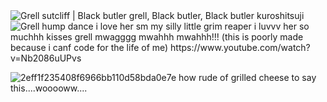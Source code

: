 <img src="https://i.pinimg.com/originals/3e/b4/bd/3eb4bdeec922d4784580591c1608cb16.gif" alt="Grell sutcliff | Black butler grell, Black butler, Black butler kuroshitsuji"/>
 <img src="https://images-wixmp-ed30a86b8c4ca887773594c2.wixmp.com/f/84fc9125-0315-46d6-8867-bd523f40bdf3/d547s8c-eb21dc20-a8d7-4747-9617-5687b14fba31.gif?token=eyJ0eXAiOiJKV1QiLCJhbGciOiJIUzI1NiJ9.eyJzdWIiOiJ1cm46YXBwOjdlMGQxODg5ODIyNjQzNzNhNWYwZDQxNWVhMGQyNmUwIiwiaXNzIjoidXJuOmFwcDo3ZTBkMTg4OTgyMjY0MzczYTVmMGQ0MTVlYTBkMjZlMCIsIm9iaiI6W1t7InBhdGgiOiJcL2ZcLzg0ZmM5MTI1LTAzMTUtNDZkNi04ODY3LWJkNTIzZjQwYmRmM1wvZDU0N3M4Yy1lYjIxZGMyMC1hOGQ3LTQ3NDctOTYxNy01Njg3YjE0ZmJhMzEuZ2lmIn1dXSwiYXVkIjpbInVybjpzZXJ2aWNlOmZpbGUuZG93bmxvYWQiXX0.A_uZmPVLArnCn1ceL6oxb6bbsqvS9y6ZZVup5vh7mSs" alt="Grell hump dance"/> i love her sm my silly little grim reaper i luvvv her so muchhh kisses grell mwagggg mwahhh mwahhh!!!
(this is poorly made because i canf code for the life of me) https://www.youtube.com/watch?v=Nb2086uUPvs

![2eff1f235408f6966bb110d58bda0e7e](https://github.com/grellified/grellified/assets/151553194/bc5523ce-502a-4074-9495-869ef2e79c2a) 
how rude of grilled cheese to say this....wooooww....
